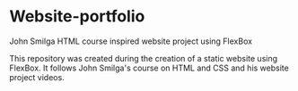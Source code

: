 # Website-portfolio
John Smilga HTML course inspired website project using FlexBox

This repository was created during the creation of a static website using FlexBox.
It follows John Smilga's course on HTML and CSS and his website project videos.
